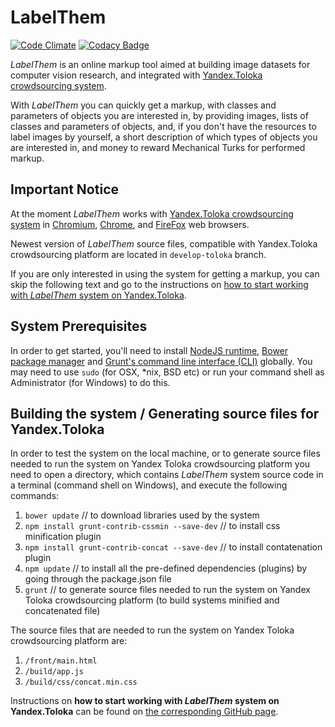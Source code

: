 # LabelThem

[![Code Climate](https://codeclimate.com/github/AlNedorezov/label-them/badges/gpa.svg)](https://codeclimate.com/github/AlNedorezov/label-them)
[![Codacy Badge](https://api.codacy.com/project/badge/Grade/2de328e18b8240e7910e5999295ee139)](https://www.codacy.com/app/AlNedorezov/label-them?utm_source=github.com&amp;utm_medium=referral&amp;utm_content=AlNedorezov/label-them&amp;utm_campaign=Badge_Grade)

*LabelThem* is an online markup tool aimed at building image datasets for computer vision research, and integrated with 
[Yandex.Toloka crowdsourcing system](https://toloka.yandex.ru/).

With *LabelThem* you can quickly get a markup, with classes and parameters of objects you are interested in, 
by providing images, lists of classes and parameters of objects, and, if you don't have the resources to label 
images by yourself, a short description of which types of objects you are interested in, and money to reward 
Mechanical Turks for performed markup.

## Important Notice
At the moment *LabelThem* works with [Yandex.Toloka crowdsourcing system](https://toloka.yandex.ru/) in 
[Chromium](http://www.chromium.org/Home), [Chrome](https://www.google.ru/chrome), and [FireFox](https://www.mozilla.org/en-US/firefox/) web browsers.

Newest version of *LabelThem* source files, compatible with Yandex.Toloka crowdsourcing platform are located in 
`develop-toloka` branch.

If you are only interested in using the system for getting a markup, you can skip the following text and go
to the instructions on [how to start working with *LabelThem* system on Yandex.Toloka](
https://alnedorezov.github.io/label-them/Getting-started-YandexToloka).

## System Prerequisites

In order to get started, you'll need to install [NodeJS runtime](https://nodejs.org/en/),
[Bower package manager](https://bower.io/#install-bower)
and [Grunt's command line interface (CLI)](https://gruntjs.com/getting-started) globally.
You may need to use `sudo` (for OSX, *nix, BSD etc) or run your command shell as Administrator (for Windows) to do this.

## Building the system / Generating source files for Yandex.Toloka

In order to test the system on the local machine, or to generate source files needed to run the system on 
Yandex Toloka crowdsourcing platform you need to open a directory, which contains *LabelThem* system source code 
in a terminal (command shell on Windows), and execute the following commands:
1) `bower update` // to download libraries used by the system
2) `npm install grunt-contrib-cssmin --save-dev` // to install css minification plugin
3) `npm install grunt-contrib-concat --save-dev` // to install contatenation plugin
4) `npm update` // to install all the pre-defined dependencies (plugins) by going through the package.json file
5) `grunt` // to generate source files needed to run the system on Yandex Toloka crowdsourcing platform
(to build systems minified and concatenated file)

The source files that are needed to run the system on Yandex Toloka crowdsourcing platform are:
1) `/front/main.html`
2) `/build/app.js`
3) `/build/css/concat.min.css`

Instructions on **how to start working with *LabelThem* system on Yandex.Toloka** can be found on 
[the corresponding GitHub page](https://alnedorezov.github.io/label-them/Getting-started-YandexToloka).
